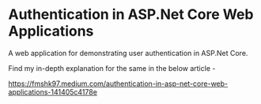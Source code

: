 # Authentication in ASP.Net Core Web Applications

A web application for demonstrating user authentication in ASP.Net Core.

Find my in-depth explanation for the same in the below article -

https://fmshk97.medium.com/authentication-in-asp-net-core-web-applications-141405c4178e

